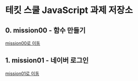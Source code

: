 # 테킷 스쿨 JavaScript 과제 저장소

## 0. mission00 - 함수 만들기
[mission00로 이동](mission00/Misson-0.js)

## 1. mission01 - 네이버 로그인
[mission01로 이동](mission01)
